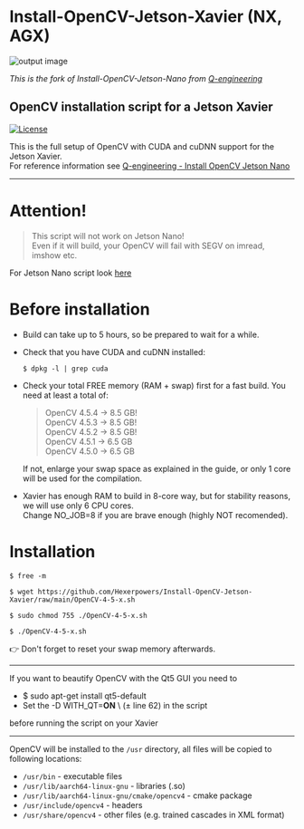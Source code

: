 # Install-OpenCV-Jetson-Xavier (NX, AGX)
![output image]( https://qengineering.eu/images/LogoOpenJetsonGitHub.webp )

*This is the fork of Install-OpenCV-Jetson-Nano from [Q-engineering](https://github.com/Qengineering/Install-OpenCV-Jetson-Nano)*

## OpenCV installation script for a Jetson Xavier

[![License](https://img.shields.io/badge/License-BSD%203--Clause-blue.svg)](https://opensource.org/licenses/BSD-3-Clause)<br/>

This is the full setup of OpenCV with CUDA and cuDNN support for the Jetson Xavier.<br/>
For reference information see [Q-engineering - Install OpenCV Jetson Nano](https://qengineering.eu/install-opencv-4.5-on-jetson-nano.html)

------------

# Attention!
>This script will not work on Jetson Nano! <br>
> Even if it will build, your OpenCV will fail with SEGV on imread, imshow etc.

For Jetson Nano script look [here](https://github.com/Qengineering/Install-OpenCV-Jetson-Nano)
# Before installation
* Build can take up to 5 hours, so be prepared to wait for a while.

* Check that you have CUDA and cuDNN installed:
    ```shell
    $ dpkg -l | grep cuda
    ```
* Check your total FREE memory (RAM + swap) first for a fast build. You need at least a total of:
    >OpenCV 4.5.4 -> 8.5 GB!<br/>
    OpenCV 4.5.3 -> 8.5 GB!<br/>
    OpenCV 4.5.2 -> 8.5 GB!<br/>
    OpenCV 4.5.1 -> 6.5 GB<br/>
    OpenCV 4.5.0 -> 6.5 GB<br/>

    If not, enlarge your swap space as explained in the guide, or only 1 core will be used for the compilation.

* Xavier has enough RAM to build in 8-core way, but for stability reasons, we will use only 6 CPU cores.<br/>
Change NO_JOB=8 if you are brave enough (highly NOT recomended).<br/>


# Installation
```shell
$ free -m

$ wget https://github.com/Hexerpowers/Install-OpenCV-Jetson-Xavier/raw/main/OpenCV-4-5-x.sh

$ sudo chmod 755 ./OpenCV-4-5-x.sh

$ ./OpenCV-4-5-x.sh
```
:point_right: Don't forget to reset your swap memory afterwards.

------------

If you want to beautify OpenCV with the Qt5 GUI you need to
- $ sudo apt-get install qt5-default
- Set the -D WITH_QT=**ON** \ (± line 62) in the script<br/>
 
before running the script on your Xavier

------------

OpenCV will be installed to the `/usr` directory, all files will be copied to following locations:<br/>

- `/usr/bin` - executable files<br/>
- `/usr/lib/aarch64-linux-gnu` - libraries (.so)<br/>
- `/usr/lib/aarch64-linux-gnu/cmake/opencv4` - cmake package<br/>
- `/usr/include/opencv4` - headers<br/>
- `/usr/share/opencv4` - other files (e.g. trained cascades in XML format)<br/>

